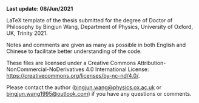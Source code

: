 **Last update: 08/Jun/2021**

LaTeX template of the thesis submitted for the degree of Doctor of Philosophy by Bingjun Wang, Department of Physics, University of Oxford, UK, Trinity 2021.

Notes and comments are given as many as possible in both English and Chinese to facilitate better understanding of the code.

These files are licensed under a Creative Commons Attribution-NonCommercial-NoDerivatives 4.0 International License: https://creativecommons.org/licenses/by-nc-nd/4.0/.

Please contact the author (bingjun.wang@physics.ox.ac.uk or bingjun.wang1995@outlook.com) if you have any questions or comments.
